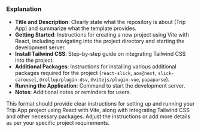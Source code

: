 
### Explanation

- **Title and Description**: Clearly state what the repository is about (Trip App) and summarize what the template provides.
- **Getting Started**: Instructions for creating a new project using Vite with React, including navigating into the project directory and starting the development server.
- **Install Tailwind CSS**: Step-by-step guide on integrating Tailwind CSS into the project.
- **Additional Packages**: Instructions for installing various additional packages required for the project (`react-slick`, `aos@next`, `slick-carousel`, `@rollup/plugin-dsv`, `@vitejs/plugin-vue`, `papaparse`).
- **Running the Application**: Command to start the development server.
- **Notes**: Additional notes or reminders for users.

This format should provide clear instructions for setting up and running your Trip App project using React with Vite, along with integrating Tailwind CSS and other necessary packages. Adjust the instructions or add more details as per your specific project requirements.
